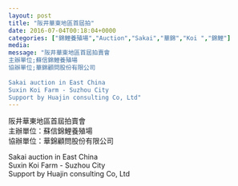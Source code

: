 ```yaml
---
layout: post
title: "阪井華東地區首屆拍" 
date: 2016-07-04T00:18:04+0000 
categories: ["錦鯉養殖場","Auction","Sakai","華錦","Koi ","錦鯉"] 
media:
message: "阪井華東地區首屆拍賣會  
主辦單位;蘇信錦鯉養殖場  
協辦單位;華錦顧問股份有限公司  
  
Sakai auction in East China  
Suxin Koi Farm - Suzhou City  
Support by Huajin consulting Co, Ltd"
---
```


阪井華東地區首屆拍賣會  
主辦單位：蘇信錦鯉養殖場  
協辦單位：華錦顧問股份有限公司  
  
Sakai auction in East China  
Suxin Koi Farm - Suzhou City  
Support by Huajin consulting Co, Ltd


 
